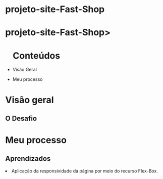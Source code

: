 # projeto-site-Fast-Shop
<h1>projeto-site-Fast-Shop></h1>

<ul><h1>Conteúdos</h1>
  <li><p>Visão Geral</p></li> 
    <li><p>Meu processo</></li>
  
  </ul>

<h1>Visão geral</>

   <h2>O Desafio</h2>
 

<h1>Meu processo</>
  <h2>Aprendizados</h2>
 
 
  <li>Aplicação da responsividade da página por meio do recurso Flex-Box.</li>
 
